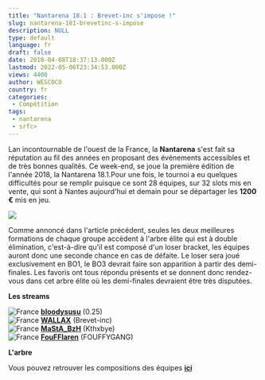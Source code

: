 ```yaml
---
title: "Nantarena 18.1 : Brevet-inc s'impose !"
slug: nantarena-181-brevetinc-s-impose
description: NULL
type: default
language: fr
draft: false
date: 2018-04-08T18:37:13.000Z
lastmod: 2022-05-06T23:34:53.000Z
views: 4408
author: WESCOCO
country: fr
categories:
 - Compétition
tags:
 - nantarena
 - srfc>
---
```

Lan incontournable de l'ouest de la France, la **Nantarena** s'est fait sa réputation au fil des années en proposant des événements accessibles et de très bonnes qualités. Ce week-end, se joue la première édition de l'année 2018, la Nantarena 18.1.Pour une fois, le tournoi a eu quelques difficultés pour se remplir puisque ce sont 28 équipes, sur 32 slots mis en vente, qui sont à Nantes aujourd'hui et demain pour se départager les **1200 €** mis en jeu.

![](https://flickshot-ue.s3.eu-west-2.amazonaws.com/flickshot/article/5ac8ef110fa48/images/RdUlGFllvqEweegrbLEwuxSOz2p0fe4CguH2i3ie.jpeg)

Comme annoncé dans l'article précédent, seules les deux meilleures formations de chaque groupe accèdent à l'arbre élite qui est à double élimination, c'est-à-dire qu'il est composé d'un loser bracket, les équipes auront donc une seconde chance en cas de défaite. Le loser sera joué exclusivement en BO1, le BO3 devrait faire son apparition à partir des demi-finales. Les favoris ont tous répondu présents et se donnent donc rendez-vous dans cet arbre élite où les demi-finales devraient être très disputées. 

**Les streams**

![France](/images/countries/fr.svg)⁠ [**bloodysusu**](https://www.twitch.tv/bloodysusu%5F) (0.25)  
![France](/images/countries/fr.svg)⁠ [**WALLAX**](https://www.twitch.tv/wallax) (Brevet-inc)  
![France](/images/countries/fr.svg)⁠ [**MaStA\_BzH**](https://www.twitch.tv/masta%5Fbzh) (Kthxbye)  
![France](/images/countries/fr.svg)⁠ [**FouFFlaren**](https://www.twitch.tv/foufflaren) (FOUFFYGANG)

**L'arbre**

Vous pouvez retrouver les compositions des équipes [**ici**](http://www.nantarena.net/event/nantarena-18-1)
